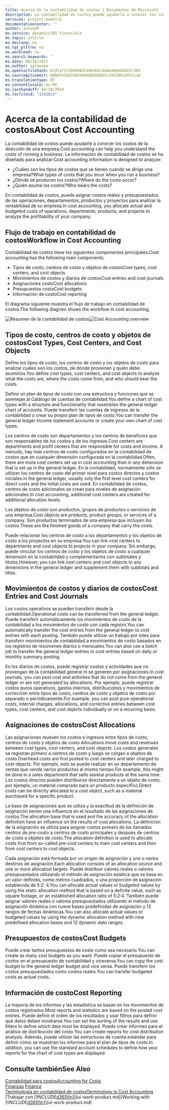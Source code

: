```yaml
---
title: Acerca de la contabilidad de costos | Documentos de Microsoft
description: La contabilidad de costos puede ayudarle a conocer los costos de la dirección de una empresa.
services: project-madeira
documentationcenter: ''
author: SorenGP
ms.service: dynamics365-financials
ms.topic: article
ms.devlang: na
ms.tgt_pltfrm: na
ms.workload: na
ms.search.keywords: ''
ms.date: 08/16/2017
ms.author: sgroespe
ms.openlocfilehash: bfdfaf123dd9983fa9edb5c848a44dab8d22c384
ms.sourcegitcommit: 60b87e5eb32bb408dd65b9855c29159b1dfbfca8
ms.translationtype: HT
ms.contentlocale: es-MX
ms.lasthandoff: 04/29/2019
ms.locfileid: "1243813"
---
```

# <a name="about-cost-accounting"></a><span data-ttu-id="c098b-103">Acerca de la contabilidad de costos</span><span class="sxs-lookup"><span data-stu-id="c098b-103">About Cost Accounting</span></span>
<span data-ttu-id="c098b-104">La contabilidad de costos puede ayudarle a conocer los costos de la dirección de una empresa.</span><span class="sxs-lookup"><span data-stu-id="c098b-104">Cost accounting can help you understand the costs of running a business.</span></span> <span data-ttu-id="c098b-105">La información de contabilidad de costos se ha diseñado para analizar:</span><span class="sxs-lookup"><span data-stu-id="c098b-105">Cost accounting information is designed to analyze:</span></span>  

-   <span data-ttu-id="c098b-106">¿Cuáles son los tipos de costos que se tienen cuando se dirige una empresa?</span><span class="sxs-lookup"><span data-stu-id="c098b-106">What types of costs that you incur when you run a business?</span></span>  
-   <span data-ttu-id="c098b-107">¿Dónde se producen los costos?</span><span class="sxs-lookup"><span data-stu-id="c098b-107">Where do the costs occur?</span></span>  
-   <span data-ttu-id="c098b-108">¿Quién asume los costos?</span><span class="sxs-lookup"><span data-stu-id="c098b-108">Who bears the costs?</span></span>  

<span data-ttu-id="c098b-109">En contabilidad de costos, puede asignar costos reales y presupuestados de las operaciones, departamentos, productos y proyectos para analizar la rentabilidad de su empresa.</span><span class="sxs-lookup"><span data-stu-id="c098b-109">In cost accounting, you allocate actual and budgeted costs of operations, departments, products, and projects to analyze the profitability of your company.</span></span>  

## <a name="workflow-in-cost-accounting"></a><span data-ttu-id="c098b-110">Flujo de trabajo en contabilidad de costos</span><span class="sxs-lookup"><span data-stu-id="c098b-110">Workflow in Cost Accounting</span></span>  
<span data-ttu-id="c098b-111">Contabilidad de costos tiene los siguientes componentes principales:</span><span class="sxs-lookup"><span data-stu-id="c098b-111">Cost accounting has the following main components:</span></span>  

-   <span data-ttu-id="c098b-112">Tipos de costo, centros de costo y objetos de costos</span><span class="sxs-lookup"><span data-stu-id="c098b-112">Cost types, cost centers, and cost objects</span></span>  
-   <span data-ttu-id="c098b-113">Movimientos de costos y diarios de costos</span><span class="sxs-lookup"><span data-stu-id="c098b-113">Cost entries and cost journals</span></span>  
-   <span data-ttu-id="c098b-114">Asignaciones costo</span><span class="sxs-lookup"><span data-stu-id="c098b-114">Cost allocations</span></span>  
-   <span data-ttu-id="c098b-115">Presupuestos costo</span><span class="sxs-lookup"><span data-stu-id="c098b-115">Cost budgets</span></span>
-   <span data-ttu-id="c098b-116">Información de costo</span><span class="sxs-lookup"><span data-stu-id="c098b-116">Cost reporting</span></span>  

<span data-ttu-id="c098b-117">El diagrama siguiente muestra el flujo de trabajo en contabilidad de costos.</span><span class="sxs-lookup"><span data-stu-id="c098b-117">The following diagram shows the workflow in cost accounting.</span></span>  

<span data-ttu-id="c098b-118">![Resumen de la contabilidad de costos](media/costaccountingoverview.png "ResumenContabilidadCostos")</span><span class="sxs-lookup"><span data-stu-id="c098b-118">![Cost Accounting overview](media/costaccountingoverview.png "CostAccountingOverview")</span></span>  

## <a name="cost-types-cost-centers-and-cost-objects"></a><span data-ttu-id="c098b-119">Tipos de costo, centros de costo y objetos de costos</span><span class="sxs-lookup"><span data-stu-id="c098b-119">Cost Types, Cost Centers, and Cost Objects</span></span>  
<span data-ttu-id="c098b-120">Define los tipos de costo, los centros de costo y los objetos de costo para analizar cuáles son los costos, de dónde provienen y quién debe asumirlos.</span><span class="sxs-lookup"><span data-stu-id="c098b-120">You define cost types, cost centers, and cost objects to analyze what the costs are, where the costs come from, and who should bear the costs.</span></span>  

<span data-ttu-id="c098b-121">Define un plan de tipos de costo con una estructura y funciones que se asemejan al Catálogo de cuentas de contabilidad.</span><span class="sxs-lookup"><span data-stu-id="c098b-121">You define a chart of cost types with a structure and functionality that resembles the general ledger chart of accounts.</span></span> <span data-ttu-id="c098b-122">Puede transferir las cuentas de ingresos de la contabilidad o crear su propio plan de tipos de costo.</span><span class="sxs-lookup"><span data-stu-id="c098b-122">You can transfer the general ledger income statement accounts or create your own chart of cost types.</span></span>  

<span data-ttu-id="c098b-123">Los centros de costo son departamentos y los centros de beneficios que son responsables de los costos y de los ingresos.</span><span class="sxs-lookup"><span data-stu-id="c098b-123">Cost centers are departments and profit centers that are responsible for costs and income.</span></span> <span data-ttu-id="c098b-124">A menudo, hay más centros de costo configurados en la contabilidad de costos que en cualquier dimensión configurada en la contabilidad.</span><span class="sxs-lookup"><span data-stu-id="c098b-124">Often, there are more cost centers set up in cost accounting than in any dimension that is set up in the general ledger.</span></span> <span data-ttu-id="c098b-125">En la contabilidad, normalmente sólo se utilizan los centros de costo del primer nivel para costos directos y costos iniciales.</span><span class="sxs-lookup"><span data-stu-id="c098b-125">In the general ledger, usually only the first level cost centers for direct costs and the initial costs are used.</span></span> <span data-ttu-id="c098b-126">En contabilidad de costos, centros de costo adicionales se crean para niveles de asignación adicionales.</span><span class="sxs-lookup"><span data-stu-id="c098b-126">In cost accounting, additional cost centers are created for additional allocation levels.</span></span>  

<span data-ttu-id="c098b-127">Los objetos de costo son productos, grupos de productos o servicios de una empresa.</span><span class="sxs-lookup"><span data-stu-id="c098b-127">Cost objects are products, product groups, or services of a company.</span></span> <span data-ttu-id="c098b-128">Son productos terminados de una empresa que incluyen los costos.</span><span class="sxs-lookup"><span data-stu-id="c098b-128">These are the finished goods of a company that carry the costs.</span></span>  

<span data-ttu-id="c098b-129">Puede relacionar los centros de costo a los departamentos y los objetos de costo a los proyectos en su empresa.</span><span class="sxs-lookup"><span data-stu-id="c098b-129">You can link cost centers to departments and cost objects to projects in your company.</span></span> <span data-ttu-id="c098b-130">Sin embargo, puede vincular los centros de costo y los objetos de costo a cualquier dimensión en la contabilidad y complementarlos con subtotales y títulos.</span><span class="sxs-lookup"><span data-stu-id="c098b-130">However, you can link cost centers and cost objects to any dimensions in the general ledger and supplement them with subtotals and titles.</span></span>  

## <a name="cost-entries-and-cost-journals"></a><span data-ttu-id="c098b-131">Movimientos de costos y diarios de costos</span><span class="sxs-lookup"><span data-stu-id="c098b-131">Cost Entries and Cost Journals</span></span>  
<span data-ttu-id="c098b-132">Los costos operativos se pueden transferir desde la contabilidad.</span><span class="sxs-lookup"><span data-stu-id="c098b-132">Operational costs can be transferred from the general ledger.</span></span> <span data-ttu-id="c098b-133">Puede transferir automáticamente los movimientos de costo de la contabilidad a los movimientos de costo con cada registro.</span><span class="sxs-lookup"><span data-stu-id="c098b-133">You can automatically transfer the cost entries from the general ledger to cost entries with each posting.</span></span> <span data-ttu-id="c098b-134">También puede utilizar un trabajo por lotes para transferir movimientos de contabilidad a movimientos de costo basados en los registros de resúmenes diarios o mensuales.</span><span class="sxs-lookup"><span data-stu-id="c098b-134">You can also use a batch job to transfer the general ledger entries to cost entries based on daily or monthly summary posting.</span></span>  

<span data-ttu-id="c098b-135">En los diarios de costos, puede registrar costos y actividades que no provengan de la contabilidad general ni se generen por asignaciones.</span><span class="sxs-lookup"><span data-stu-id="c098b-135">In cost journals, you can post cost and activities that do not come from the general ledger or are not generated by allocations.</span></span> <span data-ttu-id="c098b-136">Por ejemplo, puede registrar costos puros operativos, gastos internos, distribuciones y movimientos de corrección entre tipos de costo, centros de costo y objetos de costo por separado o periódicamente.</span><span class="sxs-lookup"><span data-stu-id="c098b-136">For example, you can post pure operational costs, internal charges, allocations, and corrective entries between cost types, cost centers, and cost objects individually or on a recurring basis.</span></span>  

## <a name="cost-allocations"></a><span data-ttu-id="c098b-137">Asignaciones de costos</span><span class="sxs-lookup"><span data-stu-id="c098b-137">Cost Allocations</span></span>  
<span data-ttu-id="c098b-138">Las asignaciones mueven los costos e ingresos entre tipos de costo, centros de costo y objetos de costo.</span><span class="sxs-lookup"><span data-stu-id="c098b-138">Allocations move costs and revenues between cost types, cost centers, and cost objects.</span></span> <span data-ttu-id="c098b-139">Los costos generales se registran primero a centros de costo y luego se cargan a objetos de costo.</span><span class="sxs-lookup"><span data-stu-id="c098b-139">Overhead costs are first posted to cost centers and later charged to cost objects.</span></span> <span data-ttu-id="c098b-140">Por ejemplo, esto se puede realizar en un departamento de ventas que vende varios productos al mismo tiempo.</span><span class="sxs-lookup"><span data-stu-id="c098b-140">For example, this might be done in a sales department that sells several products at the same time.</span></span> <span data-ttu-id="c098b-141">Los costos directos pueden distribuirse directamente a un objeto de costo, por ejemplo, un material comprado para un producto específico.</span><span class="sxs-lookup"><span data-stu-id="c098b-141">Direct costs can be directly allocated to a cost object, such as a material purchased for a specific product.</span></span>  

<span data-ttu-id="c098b-142">La base de asignaciones que se utiliza y la exactitud de la definición de asignación tienen una influencia en el resultado de las asignaciones de costos.</span><span class="sxs-lookup"><span data-stu-id="c098b-142">The allocation base that is used and the accuracy of the allocation definition have an influence on the results of cost allocations.</span></span> <span data-ttu-id="c098b-143">La definición de la asignación se utiliza para asignar costos primero de los llamados centros de pre-costo a centros de costo principales y después de centros de costo a objetos de costo.</span><span class="sxs-lookup"><span data-stu-id="c098b-143">The allocation definition is used to allocate costs first from so-called pre-cost centers to main cost centers and then from cost centers to cost objects.</span></span>  

<span data-ttu-id="c098b-144">Cada asignación está formada por un origen de asignación y uno o varios destinos de asignación.</span><span class="sxs-lookup"><span data-stu-id="c098b-144">Each allocation consists of an allocation source and one or more allocation targets.</span></span> <span data-ttu-id="c098b-145">Puede distribuir valores reales o valores presupuestados utilizando el método de asignación estática que se basa en un valor definido, como metros cuadrados, o una proporción de asignación establecida de 5:2: 4.</span><span class="sxs-lookup"><span data-stu-id="c098b-145">You can allocate actual values or budgeted values by using the static allocation method that is based on a definite value, such as square footage, or an established allocation ratio of 5:2:4.</span></span> <span data-ttu-id="c098b-146">También puede asignar valores reales o valores presupuestados utilizando el método de asignación dinámica con nueve bases predefinidas de asignación y 12 rangos de fechas dinámicas.</span><span class="sxs-lookup"><span data-stu-id="c098b-146">You can also allocate actual values or budgeted values by using the dynamic allocation method with nine predefined allocation bases and 12 dynamic date ranges.</span></span>  

## <a name="cost-budgets"></a><span data-ttu-id="c098b-147">Presupuestos de costos</span><span class="sxs-lookup"><span data-stu-id="c098b-147">Cost Budgets</span></span>  
<span data-ttu-id="c098b-148">Puede crear tantos presupuestos de costo como sea necesario.</span><span class="sxs-lookup"><span data-stu-id="c098b-148">You can create as many cost budgets as you want.</span></span> <span data-ttu-id="c098b-149">Puede copiar el presupuesto de costos en el presupuesto de contabilidad y viceversa.</span><span class="sxs-lookup"><span data-stu-id="c098b-149">You can copy the cost budget to the general ledger budget and vice versa.</span></span> <span data-ttu-id="c098b-150">Puede transferir los costos presupuestados como costos reales.</span><span class="sxs-lookup"><span data-stu-id="c098b-150">You can transfer budgeted costs as actual costs.</span></span>  

## <a name="cost-reporting"></a><span data-ttu-id="c098b-151">Información de costo</span><span class="sxs-lookup"><span data-stu-id="c098b-151">Cost Reporting</span></span>  
<span data-ttu-id="c098b-152">La mayoría de los informes y las estadística se basan en los movimientos de costos registrados.</span><span class="sxs-lookup"><span data-stu-id="c098b-152">Most reports and statistics are based on the posted cost entries.</span></span> <span data-ttu-id="c098b-153">Puede definir el orden de los resultados y usar filtros para definir qué datos deben mostrarse.</span><span class="sxs-lookup"><span data-stu-id="c098b-153">You can set the sorting of the results and use filters to define which data must be displayed.</span></span> <span data-ttu-id="c098b-154">Puede crear informes para el análisis de distribución del costo.</span><span class="sxs-lookup"><span data-stu-id="c098b-154">You can create reports for cost distribution analysis.</span></span> <span data-ttu-id="c098b-155">Además, puede utilizar las estructuras de cuenta estándar para definir cómo se muestran los informes para el plan de tipos de costo.</span><span class="sxs-lookup"><span data-stu-id="c098b-155">In addition, you can use the standard account schedules to define how your reports for the chart of cost types are displayed.</span></span>  

## <a name="see-also"></a><span data-ttu-id="c098b-156">Consulte también</span><span class="sxs-lookup"><span data-stu-id="c098b-156">See Also</span></span>  
 [<span data-ttu-id="c098b-157">Contabilidad para costos</span><span class="sxs-lookup"><span data-stu-id="c098b-157">Accounting for Costs</span></span>](finance-manage-cost-accounting.md)  
 <span data-ttu-id="c098b-158">[Finanzas](finance.md) </span><span class="sxs-lookup"><span data-stu-id="c098b-158">[Finance](finance.md) </span></span>  
 [<span data-ttu-id="c098b-159">Terminología en contabilidad de costos</span><span class="sxs-lookup"><span data-stu-id="c098b-159">Terminology in Cost Accounting</span></span>](finance-terminology-in-cost-accounting.md)  
 <span data-ttu-id="c098b-160">[Trabajar con [!INCLUDE[d365fin](includes/d365fin_md.md)]](ui-work-product.md)</span><span class="sxs-lookup"><span data-stu-id="c098b-160">[Working with [!INCLUDE[d365fin](includes/d365fin_md.md)]](ui-work-product.md)</span></span>

